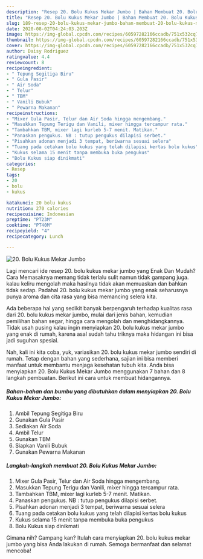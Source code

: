 ```yaml
---
description: "Resep 20. Bolu Kukus Mekar Jumbo | Bahan Membuat 20. Bolu Kukus Mekar Jumbo Yang Enak dan Simpel"
title: "Resep 20. Bolu Kukus Mekar Jumbo | Bahan Membuat 20. Bolu Kukus Mekar Jumbo Yang Enak dan Simpel"
slug: 189-resep-20-bolu-kukus-mekar-jumbo-bahan-membuat-20-bolu-kukus-mekar-jumbo-yang-enak-dan-simpel
date: 2020-08-02T04:24:03.203Z
image: https://img-global.cpcdn.com/recipes/60597282166ccadb/751x532cq70/20-bolu-kukus-mekar-jumbo-foto-resep-utama.jpg
thumbnail: https://img-global.cpcdn.com/recipes/60597282166ccadb/751x532cq70/20-bolu-kukus-mekar-jumbo-foto-resep-utama.jpg
cover: https://img-global.cpcdn.com/recipes/60597282166ccadb/751x532cq70/20-bolu-kukus-mekar-jumbo-foto-resep-utama.jpg
author: Daisy Rodriguez
ratingvalue: 4.4
reviewcount: 8
recipeingredient:
- " Tepung Segitiga Biru"
- " Gula Pasir"
- " Air Soda"
- " Telur"
- " TBM"
- " Vanili Bubuk"
- " Pewarna Makanan"
recipeinstructions:
- "Mixer Gula Pasir, Telur dan Air Soda hingga mengembang."
- "Masukkan Tepung Terigu dan Vanili, mixer hingga tercampur rata."
- "Tambahkan TBM, mixer lagi kurleb 5-7 menit. Matikan."
- "Panaskan pengukus. NB : tutup pengukus dilapisi serbet."
- "Pisahkan adonan menjadi 3 tempat, beriwarna sesuai selera"
- "Tuang pada cetakan bolu kukus yang telah dilapisi kertas bolu kukus"
- "Kukus selama 15 menit tanpa membuka buka pengukus"
- "Bolu Kukus siap dinikmati"
categories:
- Resep
tags:
- 20
- bolu
- kukus

katakunci: 20 bolu kukus 
nutrition: 270 calories
recipecuisine: Indonesian
preptime: "PT23M"
cooktime: "PT40M"
recipeyield: "4"
recipecategory: Lunch

---
```



![20. Bolu Kukus Mekar Jumbo](https://img-global.cpcdn.com/recipes/60597282166ccadb/751x532cq70/20-bolu-kukus-mekar-jumbo-foto-resep-utama.jpg)

Lagi mencari ide resep 20. bolu kukus mekar jumbo yang Enak Dan Mudah? Cara Memasaknya memang tidak terlalu sulit namun tidak gampang juga. kalau keliru mengolah maka hasilnya tidak akan memuaskan dan bahkan tidak sedap. Padahal 20. bolu kukus mekar jumbo yang enak seharusnya punya aroma dan cita rasa yang bisa memancing selera kita.

Ada beberapa hal yang sedikit banyak berpengaruh terhadap kualitas rasa dari 20. bolu kukus mekar jumbo, mulai dari jenis bahan, kemudian pemilihan bahan segar, hingga cara mengolah dan menghidangkannya. Tidak usah pusing kalau ingin menyiapkan 20. bolu kukus mekar jumbo yang enak di rumah, karena asal sudah tahu triknya maka hidangan ini bisa jadi suguhan spesial.




Nah, kali ini kita coba, yuk, variasikan 20. bolu kukus mekar jumbo sendiri di rumah. Tetap dengan bahan yang sederhana, sajian ini bisa memberi manfaat untuk membantu menjaga kesehatan tubuh kita. Anda bisa menyiapkan 20. Bolu Kukus Mekar Jumbo menggunakan 7 bahan dan 8 langkah pembuatan. Berikut ini cara untuk membuat hidangannya.

<!--inarticleads1-->

##### Bahan-bahan dan bumbu yang dibutuhkan dalam menyiapkan 20. Bolu Kukus Mekar Jumbo:

1. Ambil  Tepung Segitiga Biru
1. Gunakan  Gula Pasir
1. Sediakan  Air Soda
1. Ambil  Telur
1. Gunakan  TBM
1. Siapkan  Vanili Bubuk
1. Gunakan  Pewarna Makanan




<!--inarticleads2-->

##### Langkah-langkah membuat 20. Bolu Kukus Mekar Jumbo:

1. Mixer Gula Pasir, Telur dan Air Soda hingga mengembang.
1. Masukkan Tepung Terigu dan Vanili, mixer hingga tercampur rata.
1. Tambahkan TBM, mixer lagi kurleb 5-7 menit. Matikan.
1. Panaskan pengukus. NB : tutup pengukus dilapisi serbet.
1. Pisahkan adonan menjadi 3 tempat, beriwarna sesuai selera
1. Tuang pada cetakan bolu kukus yang telah dilapisi kertas bolu kukus
1. Kukus selama 15 menit tanpa membuka buka pengukus
1. Bolu Kukus siap dinikmati




Gimana nih? Gampang kan? Itulah cara menyiapkan 20. bolu kukus mekar jumbo yang bisa Anda lakukan di rumah. Semoga bermanfaat dan selamat mencoba!
